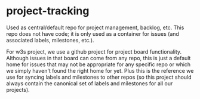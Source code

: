 # project-tracking
Used as central/default repo for project management, backlog, etc. This repo does not have code; it is only used as a container for issues (and associated labels, milestones, etc.).

For w3s project, we use a github project for project board functionality. Although issues in that board can come from any repo, this is just a default home for issues that may not be appropriate for any specific repo or which we simply haven't found the right home for yet. Plus this is the reference we use for syncing labels and milestones to other repos (so this project should always contain the canonical set of labels and milestones for all our projects).
